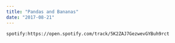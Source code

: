 ```yaml
---
title: "Pandas and Bananas"
date: "2017-08-21"
---
```

`spotify:https://open.spotify.com/track/5K2ZAJ7GezwevGYBuh9rct`